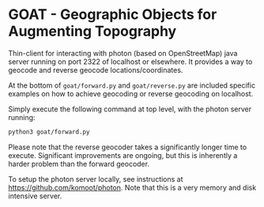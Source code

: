 # GOAT - Geographic Objects for Augmenting Topography
Thin-client for interacting with photon (based on OpenStreetMap) java server running on port 2322 of localhost or elsewhere. It provides a way to geocode and reverse geocode locations/coordinates.

At the bottom of `goat/forward.py` and `goat/reverse.py` are included specific examples on how to achieve geocoding or reverse geocoding on localhost.

Simply execute the following command at top level, with the photon server running:

```bash
python3 goat/forward.py
```
Please note that the reverse geocoder takes a significantly longer time to execute. Significant improvements are ongoing, but this is inherently a harder problem than the forward geocoder.

To setup the photon server locally, see instructions at https://github.com/komoot/photon. Note that this is a very memory and disk intensive server. 
